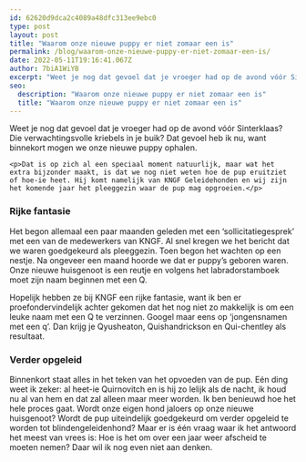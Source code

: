 ```yaml
---
id: 62620d9dca2c4089a48dfc313ee9ebc0
type: post
layout: post
title: "Waarom onze nieuwe puppy er niet zomaar een is"
permalink: /blog/waarom-onze-nieuwe-puppy-er-niet-zomaar-een-is/
date: 2022-05-11T19:16:41.067Z
author: 7biA1WiYB
excerpt: "Weet je nog dat gevoel dat je vroeger had op de avond vóór Sinterklaas? Die verwachtingsvolle kriebels in je buik? Dat gevoel heb ik nu, want binnekort mogen we onze nieuwe puppy ophalen.   "
seo:
  description: "Waarom onze nieuwe puppy er niet zomaar een is"
  title: "Waarom onze nieuwe puppy er niet zomaar een is"
---
```

Weet je nog dat gevoel dat je vroeger had op de avond vóór Sinterklaas? Die verwachtingsvolle kriebels in je buik? Dat gevoel heb ik nu, want binnekort mogen we onze nieuwe puppy ophalen.   

    <p>Dat is op zich al een speciaal moment natuurlijk, maar wat het extra bijzonder maakt, is dat we nog niet weten hoe de pup eruitziet of hoe-ie heet. Hij komt namelijk van KNGF Geleidehonden en wij zijn het komende jaar het pleeggezin waar de pup mag opgroeien.</p>
<h3 class="MsoNormal">Rijke fantasie</h3>
<p class="MsoNormal">Het begon allemaal een paar maanden geleden met een ‘sollicitatiegesprek’ met een van de medewerkers van KNGF. Al snel kregen we het bericht dat we waren goedgekeurd als pleeggezin. Toen begon het wachten op een nestje. Na ongeveer een maand hoorde we dat er puppy’s geboren waren. Onze nieuwe huisgenoot is een reutje en volgens het labradorstamboek moet zijn naam beginnen met een Q.</p>
<p class="MsoNormal">Hopelijk hebben ze bij KNGF een rijke fantasie, want ik ben er proefondervindelijk achter gekomen dat het nog niet zo makkelijk is om een leuke naam met een Q te verzinnen. Googel maar eens op ‘jongensnamen met een q’. Dan krijg je Qyusheaton, Quishandrickson en Qui-chentley als resultaat.</p>
<h3>Verder opgeleid</h3>
<p>Binnenkort staat alles in het teken van het opvoeden van de pup. Eén ding weet ik zeker: al heet-ie Quirnovitch en is hij zo lelijk als de nacht, ik houd nu al van hem en dat zal alleen maar meer worden. Ik ben benieuwd hoe het hele proces gaat. Wordt onze eigen hond jaloers op onze nieuwe huisgenoot? Wordt de pup uiteindelijk goedgekeurd om verder opgeleid te worden tot blindengeleidenhond? Maar er is één vraag waar ik het antwoord het meest van vrees is: Hoe is het om over een jaar weer afscheid te moeten nemen? Daar wil ik nog even niet aan denken.</p>  

